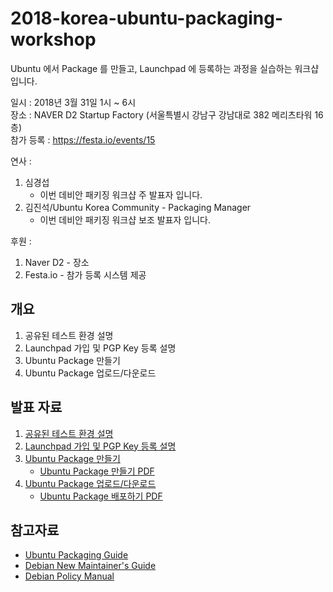 # 2018-korea-ubuntu-packaging-workshop
Ubuntu 에서 Package 를 만들고, Launchpad 에 등록하는 과정을 실습하는 워크샵입니다.   

일시 : 2018년 3월 31일 1시 ~ 6시  
장소 : NAVER D2 Startup Factory (서울특별시 강남구 강남대로 382 메리츠타워 16층)  
참가 등록 : https://festa.io/events/15  

연사 :
1. 심경섭
   * 이번 데비안 패키징 워크샵 주 발표자 입니다.
2. 김진석/Ubuntu Korea Community - Packaging Manager
   * 이번 데비안 패키징 워크샵 보조 발표자 입니다.  
   
후원 :
1. Naver D2 - 장소
2. Festa.io - 참가 등록 시스템 제공


## 개요
1. 공유된 테스트 환경 설명
2. Launchpad 가입 및 PGP Key 등록 설명
3. Ubuntu Package 만들기
4. Ubuntu Package 업로드/다운로드


## 발표 자료
1. [공유된 테스트 환경 설명](https://github.com/kssim/2018-korea-ubuntu-packaging-workshop/blob/master/test-environment.md)
2. [Launchpad 가입 및 PGP Key 등록 설명](https://github.com/kssim/2018-korea-ubuntu-packaging-workshop/blob/master/pdf/ubuntu_packaging_launchpad.pdf)
3. [Ubuntu Package 만들기](https://www.slideshare.net/ssuser674248/ubuntu-packaging-make-package/ssuser674248/ubuntu-packaging-make-package)
    * [Ubuntu Package 만들기 PDF](https://github.com/kssim/2018-korea-ubuntu-packaging-workshop/blob/master/pdf/ubuntu_packaging_make_package.pdf)
4. [Ubuntu Package 업로드/다운로드](https://www.slideshare.net/ssuser674248/ubuntu-packaging-deploy-package/ssuser674248/ubuntu-packaging-deploy-package)
    * [Ubuntu Package 배포하기 PDF](https://github.com/kssim/2018-korea-ubuntu-packaging-workshop/blob/master/pdf/ubuntu_packaging_deploy.pdf)
    
## 참고자료
* [Ubuntu Packaging Guide](http://packaging.ubuntu.com/html/)
* [Debian New Maintainer's Guide](https://www.debian.org/doc/manuals/maint-guide/)
* [Debian Policy Manual](https://www.debian.org/doc/debian-policy/)
